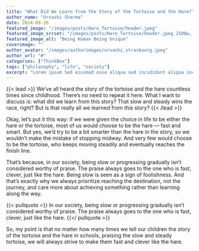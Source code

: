 ```yaml
---
title: "What Did We Learn from the Story of the Tortoise and the Hare?"
author_name: "Urvashi Sharma"
date: 2024-09-26
featured_image: "/images/posts/Hare_Tortoise/header.jpeg"
featured_image_srcset: "/images/posts/Hare_Tortoise/header.jpeg 2100w, /images/posts/view_viewer/header.jpeg 1050w"
featured_image_alt: "Being Human Being Unique"
coverimage: ""
author_avatar: "/images/authorimages/urvashi_strasbourg.jpeg"
author_url: "#"
categories: ["ThinkBox"]
tags: ["philosophy", "life", "society"]
excerpt: "Lorem ipsum Sed eiusmod esse aliqua sed incididunt aliqua incididunt mollit id..."
---
```

{{< lead >}}
We’ve all heard the story of the tortoise and the hare countless times since childhood. There’s no need to repeat it here. What I want to discuss is: what did we learn from this story? That slow and steady wins the race, right? But is that really all we learned from this story?
{{< /lead >}}

Okay, let’s put it this way: if we were given the choice in life to be either the hare or the tortoise, most of us would choose to be the hare — fast and smart. But yes, we’d try to be a bit smarter than the hare in the story, so we wouldn’t make the mistake of stopping midway. And very few would choose to be the tortoise, who keeps moving steadily and eventually reaches the finish line.

That’s because, in our society, being slow or progressing gradually isn’t considered worthy of praise. The praise always goes to the one who is fast, clever, just like the hare. Being slow is seen as a sign of foolishness. And that’s exactly why we always prioritize reaching the destination, not the journey, and care more about achieving something rather than learning along the way.

{{< pullquote >}}
In our society, being slow or progressing gradually isn’t considered worthy of praise. The praise always goes to the one who is fast, clever, just like the hare.
{{</ pullquote >}}

So, my point is that no matter how many times we tell our children the story of the tortoise and the hare in schools, praising the slow and steady tortoise, we will always strive to make them fast and clever like the hare.

